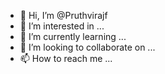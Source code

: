 - 👋 Hi, I’m @Pruthvirajf
- 👀 I’m interested in ...
- 🌱 I’m currently learning ...
- 💞️ I’m looking to collaborate on ...
- 📫 How to reach me ...

<!---
Pruthvirajf/Pruthvirajf is a ✨ special ✨ repository because its `README.md` (this file) appears on your GitHub profile.
You can click the Preview link to take a look at your changes.
--->
